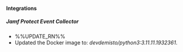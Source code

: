 
#### Integrations

##### Jamf Protect Event Collector

- %%UPDATE_RN%%
- Updated the Docker image to: *devdemisto/python3:3.11.11.1932361*.

